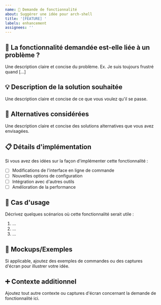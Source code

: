 ```yaml
---
name: 🚀 Demande de fonctionnalité
about: Suggérer une idée pour arch-shell
title: '[FEATURE] '
labels: enhancement
assignees: ''
---
```


## 🚀 La fonctionnalité demandée est-elle liée à un problème ?
Une description claire et concise du problème. Ex. Je suis toujours frustré quand [...]

## 💡 Description de la solution souhaitée
Une description claire et concise de ce que vous voulez qu'il se passe.

## 🔄 Alternatives considérées
Une description claire et concise des solutions alternatives que vous avez envisagées.

## 📋 Détails d'implémentation
Si vous avez des idées sur la façon d'implémenter cette fonctionnalité :
- [ ] Modifications de l'interface en ligne de commande
- [ ] Nouvelles options de configuration
- [ ] Intégration avec d'autres outils
- [ ] Amélioration de la performance

## 🎯 Cas d'usage
Décrivez quelques scénarios où cette fonctionnalité serait utile :
1. ...
2. ...
3. ...

## 📱 Mockups/Exemples
Si applicable, ajoutez des exemples de commandes ou des captures d'écran pour illustrer votre idée.

## ➕ Contexte additionnel
Ajoutez tout autre contexte ou captures d'écran concernant la demande de fonctionnalité ici.
